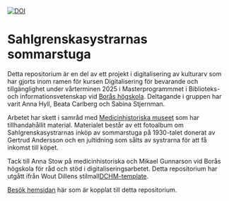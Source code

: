 [![DOI](https://zenodo.org/badge/471756787.svg)](https://zenodo.org/badge/latestdoi/471756787)

# Sahlgrenskasystrarnas sommarstuga

Detta repositorium är en del av ett projekt i digitalisering av kulturarv som har gjorts inom ramen för kursen Digitalisering för bevarande och tillgänglighet under vårterminen 2025 i Masterprogrammmet i Biblioteks- och informationsvetenskap vid [Borås högskola](https://www.hb.se/). Deltagande i gruppen har varit Anna Hyll, Beata Carlberg och Sabina Stjernman.
                   
Arbetet har skett i samråd med [Medicinhistoriska museet](https://medicinhistoriska.sahlgrenska.se/) som har tillhandahållit material. Materialet består av ett fotoalbum om Sahlgrenskasystrarnas inköp av sommarstuga på 1930-talet donerat av Gertrud Andersson och en jultidning som sålts av systrarna för att få inkomst till köpet.

Tack till Anna Stow på medicinhistoriska och Mikael Gunnarson vid Borås högskola för råd och stöd i digitaliseringsarbetet. Detta repositorium har utgått ifrån Wout Dillens stilmall[DCHM-template](https://github.com/SSLIS/DCHM-template).

[Besök hemsidan](https://annahyll.github.io/Sahlgrenskasystrarnas-sommarstuga/) här som är kopplat till detta repositorium.



